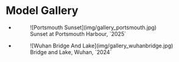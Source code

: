 # Model Gallery

<div class="grid cards" markdown>

-   <figure markdown="span">
    ![Portsmouth Sunset](img/gallery_portsmouth.jpg)
    <figcaption>Sunset at Portsmouth Harbour, `2025`</figcaption>
    </figure>

</div>

<div class="grid cards" markdown>

-   <figure markdown="span">
    ![Wuhan Bridge And Lake](img/gallery_wuhanbridge.jpg)
    <figcaption>Bridge and Lake, Wuhan, `2024`</figcaption>
    </figure>

</div>